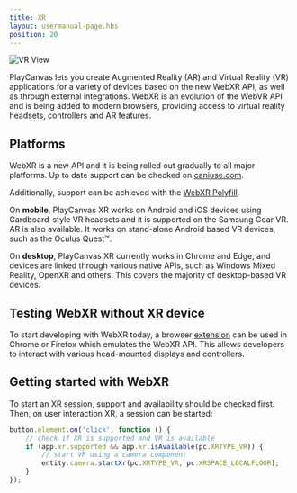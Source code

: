```yaml
---
title: XR
layout: usermanual-page.hbs
position: 20
---
```


![VR View][2]

PlayCanvas lets you create Augmented Reality (AR) and Virtual Reality (VR) applications for a variety of devices based on the new WebXR API, as well as through external integrations. WebXR is an evolution of the WebVR API and is being added to modern browsers, providing access to virtual reality headsets, controllers and AR features.

## Platforms

WebXR is a new API and it is being rolled out gradually to all major platforms. Up to date support can be checked on [caniuse.com][3].

Additionally, support can be achieved with the [WebXR Polyfill][4].

On **mobile**, PlayCanvas XR works on Android and iOS devices using Cardboard-style VR headsets and it is supported on the Samsung Gear VR. AR is also available. It works on stand-alone Android based VR devices, such as the Oculus Quest™.

On **desktop**, PlayCanvas XR currently works in Chrome and Edge, and devices are linked through various native APIs, such as Windows Mixed Reality, OpenXR and others. This covers the majority of desktop-based VR devices.

## Testing WebXR without XR device

To start developing with WebXR today, a browser [extension][1] can be used in Chrome or Firefox which emulates the WebXR API. This allows developers to interact with various head-mounted displays and controllers.

## Getting started with WebXR

To start an XR session, support and availability should be checked first. Then, on user interaction XR, a session can be started:

```javascript
button.element.on('click', function () {
    // check if XR is supported and VR is available
    if (app.xr.supported && app.xr.isAvailable(pc.XRTYPE_VR)) {
        // start VR using a camera component
        entity.camera.startXr(pc.XRTYPE_VR, pc.XRSPACE_LOCALFLOOR);
    }
});
```

[1]: https://github.com/MozillaReality/WebXR-emulator-extension
[2]: /images/user-manual/xr/vr-view.png
[3]: https://caniuse.com/#feat=webxr
[4]: https://github.com/immersive-web/webxr-polyfill
